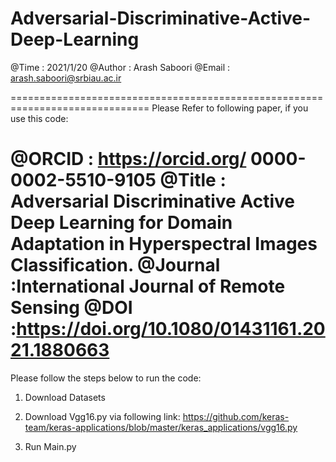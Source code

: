 # Adversarial-Discriminative-Active-Deep-Learning

 @Time    : 2021/1/20
 @Author  : Arash Saboori
 @Email   : arash.saboori@srbiau.ac.ir

==============================================================================
Please Refer to following paper, if you use this code:


 @ORCID   :  https://orcid.org/ 0000-0002-5510-9105
 @Title   : Adversarial Discriminative Active Deep Learning for Domain 
            Adaptation in Hyperspectral Images Classification. 
 @Journal :International Journal of Remote Sensing
 @DOI     :https://doi.org/10.1080/01431161.2021.1880663
==============================================================================
Please follow the steps below to run the code:

1. Download Datasets

2. Download Vgg16.py via following link:
   https://github.com/keras-team/keras-applications/blob/master/keras_applications/vgg16.py

3. Run Main.py
